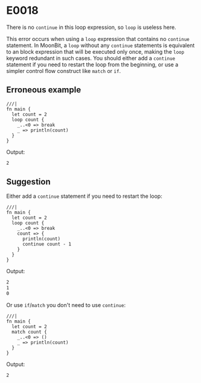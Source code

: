 # E0018

There is no `continue` in this loop expression, so `loop` is useless here.

This error occurs when using a `loop` expression that contains no `continue`
statement. In MoonBit, a `loop` without any `continue` statements is equivalent
to an block expression that will be executed only once, making the `loop`
keyword redundant in such cases. You should either add a `continue` statement if
you need to restart the loop from the beginning, or use a simpler control flow
construct like `match` or `if`.

## Erroneous example

```moonbit
///|
fn main {
  let count = 2
  loop count {
    _..<0 => break
    _ => println(count)
  }
}
```

Output:

```default
2
```

## Suggestion

Either add a `continue` statement if you need to restart the loop:

```moonbit
///|
fn main {
  let count = 2
  loop count {
    _..<0 => break
    count => {
      println(count)
      continue count - 1
    }
  }
}
```

Output:

```default
2
1
0
```

Or use `if`/`match` you don't need to use `continue`:

```moonbit
///|
fn main {
  let count = 2
  match count {
    _..<0 => ()
    _ => println(count)
  }
}
```

Output:

```default
2
```
